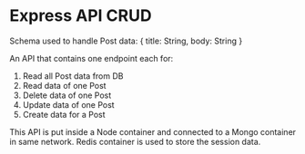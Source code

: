 # Express API CRUD

Schema used to handle Post data:
  {
    title: String,
    body: String
  }

An API that contains one endpoint each for:
  1. Read all Post data from DB
  2. Read data of one Post
  3. Delete data of one Post
  4. Update data of one Post
  5. Create data for a Post

This API is put inside a Node container and connected to a Mongo container in same network.
Redis container is used to store the session data.
